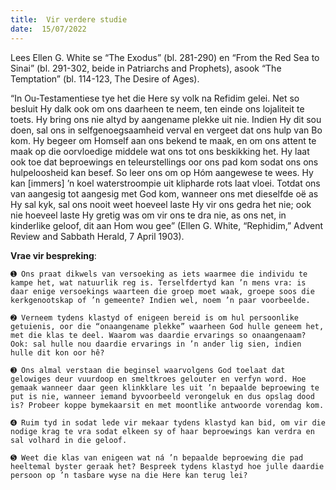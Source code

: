 ```yaml
---
title:  Vir verdere studie
date:  15/07/2022
---
```


Lees Ellen G. White se “The Exodus” (bl. 281-290) en “From the Red Sea to Sinai” (bl. 291-302, beide in Patriarchs and Prophets), asook “The Temptation” (bl. 114-123, The Desire of Ages).

“In Ou-Testamentiese tye het die Here sy volk na Refidim gelei. Net so besluit Hy dalk ook om ons daarheen te neem, ten einde ons lojaliteit te toets. Hy bring ons nie altyd by aangename plekke uit nie. Indien Hy dit sou doen, sal ons in selfgenoegsaamheid verval en vergeet dat ons hulp van Bo kom. Hy begeer om Homself aan ons bekend te maak, en om ons attent te maak op die oorvloedige middele wat ons tot ons beskikking het. Hy laat ook toe dat beproewings en teleurstellings oor ons pad kom sodat ons ons hulpeloosheid kan besef. So leer ons om op Hóm aangewese te wees. Hy kan [immers] ’n koel waterstroompie uit klipharde rots laat vloei. Totdat ons van aangesig tot aangesig met God kom, wanneer ons met dieselfde oë as Hy sal kyk, sal ons nooit weet hoeveel laste Hy vir ons gedra het nie; ook nie hoeveel laste Hy gretig was om vir ons te dra nie, as ons net, in kinderlike geloof, dit aan Hom wou gee” (Ellen G. White, “Rephidim,” Advent Review and Sabbath Herald, 7 April 1903).

**Vrae vir bespreking**:

`➊ Ons praat dikwels van versoeking as iets waarmee die individu te kampe het, wat natuurlik reg is. Terselfdertyd kan ’n mens vra: is daar enige versoekings waarteen die groep moet waak, groepe soos die kerkgenootskap of ’n gemeente? Indien wel, noem ’n paar voorbeelde.`

`➋ Verneem tydens klastyd of enigeen bereid is om hul persoonlike getuienis, oor die “onaangename plekke” waarheen God hulle geneem het, met die klas te deel. Waarom was daardie ervarings so onaangenaam? Ook: sal hulle nou daardie ervarings in ’n ander lig sien, indien hulle dit kon oor hê?`

`➌ Ons almal verstaan die beginsel waarvolgens God toelaat dat gelowiges deur vuurdoop en smeltkroes gelouter en verfyn word. Hoe gemaak wanneer daar geen klinkklare les uit ’n bepaalde beproewing te put is nie, wanneer iemand byvoorbeeld verongeluk en dus opslag dood is? Probeer koppe bymekaarsit en met moontlike antwoorde vorendag kom.`

`➍ Ruim tyd in sodat lede vir mekaar tydens klastyd kan bid, om vir die nodige krag te vra sodat elkeen sy of haar beproewings kan verdra en sal volhard in die geloof.`

`➎ Weet die klas van enigeen wat ná ’n bepaalde beproewing die pad heeltemal byster geraak het? Bespreek tydens klastyd hoe julle daardie persoon op ’n tasbare wyse na die Here kan terug lei?`